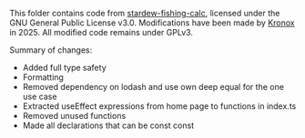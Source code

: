 This folder contains code from [stardew-fishing-calc](https://github.com/brokencygnus/stardew-fishing-calc), licensed under the GNU General Public License v3.0.
Modifications have been made by [Kronox](https://www.github.com/Kr0nox) in 2025.
All modified code remains under GPLv3.

Summary of changes:

- Added full type safety
- Formatting
- Removed dependency on lodash and use own deep equal for the one use case
- Extracted useEffect expressions from home page to functions in index.ts
- Removed unused functions
- Made all declarations that can be const const
